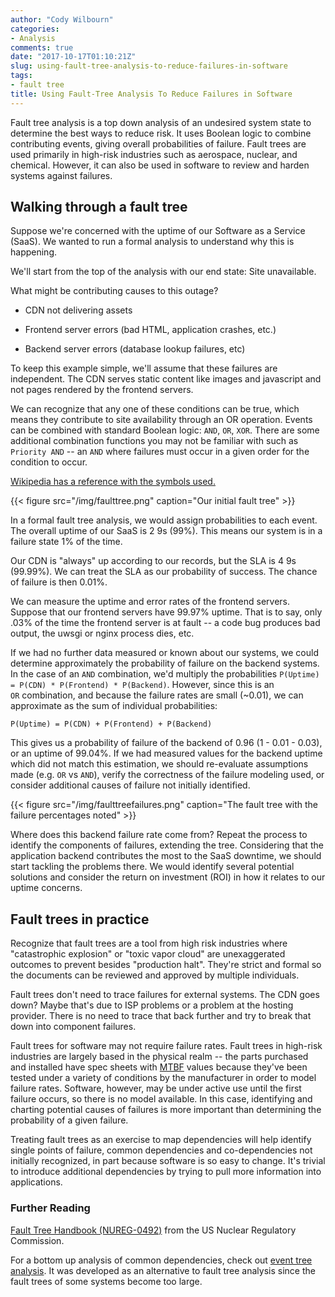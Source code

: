 ```yaml
---
author: "Cody Wilbourn"
categories:
- Analysis
comments: true
date: "2017-10-17T01:10:21Z"
slug: using-fault-tree-analysis-to-reduce-failures-in-software
tags:
- fault tree
title: Using Fault-Tree Analysis To Reduce Failures in Software
---
```


Fault tree analysis is a top down analysis of an undesired system state to determine the best ways to reduce risk. It uses Boolean logic to combine contributing events, giving overall probabilities of failure. Fault trees are used primarily in high-risk industries such as aerospace, nuclear, and chemical. However, it can also be used in software to review and harden systems against failures.


## Walking through a fault tree


Suppose we're concerned with the uptime of our Software as a Service (SaaS). We wanted to run a formal analysis to understand why this is happening.

We'll start from the top of the analysis with our end state: Site unavailable.

What might be contributing causes to this outage?




  * CDN not delivering assets


  * Frontend server errors (bad HTML, application crashes, etc.)


  * Backend server errors (database lookup failures, etc)


To keep this example simple, we'll assume that these failures are independent. The CDN serves static content like images and javascript and not pages rendered by the frontend servers.

We can recognize that any one of these conditions can be true, which means they contribute to site availability through an OR operation. Events can be combined with standard Boolean logic: `AND`, `OR`, `XOR`. There are some additional combination functions you may not be familiar with such as `Priority AND` -- an `AND` where failures must occur in a given order for the condition to occur.

[Wikipedia has a reference with the symbols used.](https://en.wikipedia.org/wiki/Fault_tree_analysis#Graphic_Symbols)

{{< figure src="/img/faulttree.png" caption="Our initial fault tree" >}}

In a formal fault tree analysis, we would assign probabilities to each event. The overall uptime of our SaaS is 2 9s (99%). This means our system is in a failure state 1% of the time.

Our CDN is "always" up according to our records, but the SLA is 4 9s (99.99%). We can treat the SLA as our probability of success. The chance of failure is then 0.01%.

We can measure the uptime and error rates of the frontend servers. Suppose that our frontend servers have 99.97% uptime. That is to say, only .03% of the time the frontend server is at fault -- a code bug produces bad output, the uwsgi or nginx process dies, etc.

If we had no further data measured or known about our systems, we could determine approximately the probability of failure on the backend systems. In the case of an `AND` combination, we'd multiply the probabilities `P(Uptime) = P(CDN) * P(Frontend) * P(Backend)`. However, since this is an `OR` combination, and because the failure rates are small (~0.01), we can approximate as the sum of individual probabilities:

`P(Uptime) = P(CDN) + P(Frontend) + P(Backend)`

This gives us a probability of failure of the backend of 0.96 (1 - 0.01 - 0.03), or an uptime of 99.04%. If we had measured values for the backend uptime which did not match this estimation, we should re-evaluate assumptions made (e.g. `OR` vs `AND`), verify the correctness of the failure modeling used, or consider additional causes of failure not initially identified.

{{< figure src="/img/faulttreefailures.png" caption="The fault tree with the failure percentages noted" >}}

Where does this backend failure rate come from? Repeat the process to identify the components of failures, extending the tree. Considering that the application backend contributes the most to the SaaS downtime, we should start tackling the problems there. We would identify several potential solutions and consider the return on investment (ROI) in how it relates to our uptime concerns.


## Fault trees in practice


Recognize that fault trees are a tool from high risk industries where "catastrophic explosion" or "toxic vapor cloud" are unexaggerated outcomes to prevent besides "production halt". They're strict and formal so the documents can be reviewed and approved by multiple individuals.

Fault trees don't need to trace failures for external systems. The CDN goes down? Maybe that's due to ISP problems or a problem at the hosting provider. There is no need to trace that back further and try to break that down into component failures.

Fault trees for software may not require failure rates. Fault trees in high-risk industries are largely based in the physical realm -- the parts purchased and installed have spec sheets with [MTBF](https://en.wikipedia.org/wiki/Mean_time_between_failures) values because they've been tested under a variety of conditions by the manufacturer in order to model failure rates. Software, however, may be under active use until the first failure occurs, so there is no model available. In this case, identifying and charting potential causes of failures is more important than determining the probability of a given failure.

Treating fault trees as an exercise to map dependencies will help identify single points of failure, common dependencies and co-dependencies not initially recognized, in part because software is so easy to change. It's trivial to introduce additional dependencies by trying to pull more information into applications.


### Further Reading


[Fault Tree Handbook (NUREG-0492)](https://www.nrc.gov/reading-rm/doc-collections/nuregs/staff/sr0492/) from the US Nuclear Regulatory Commission.

For a bottom up analysis of common dependencies, check out [event tree analysis](https://en.wikipedia.org/wiki/Event_tree_analysis). It was developed as an alternative to fault tree analysis since the fault trees of some systems become too large.
